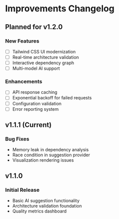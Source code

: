 # Improvements Changelog

## Planned for v1.2.0
### New Features
- [ ] Tailwind CSS UI modernization
- [ ] Real-time architecture validation
- [ ] Interactive dependency graph
- [ ] Multi-model AI support

### Enhancements
- [ ] API response caching
- [ ] Exponential backoff for failed requests
- [ ] Configuration validation
- [ ] Error reporting system

## v1.1.1 (Current)
### Bug Fixes
- Memory leak in dependency analysis
- Race condition in suggestion provider
- Visualization rendering issues

## v1.1.0
### Initial Release
- Basic AI suggestion functionality
- Architecture validation foundation
- Quality metrics dashboard
